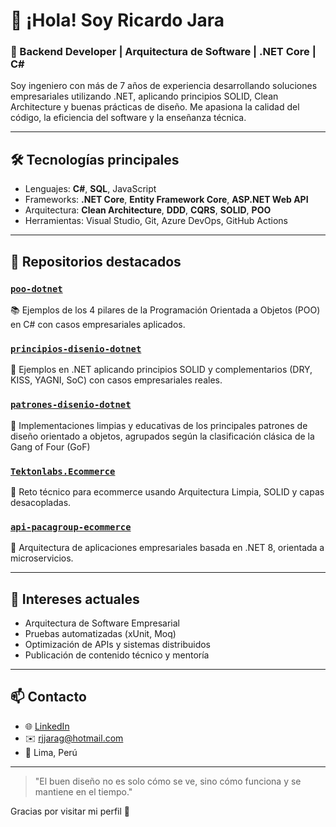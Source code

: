 # 👋 ¡Hola! Soy Ricardo Jara

### 💼 Backend Developer | Arquitectura de Software | .NET Core | C#

Soy ingeniero con más de 7 años de experiencia desarrollando soluciones empresariales utilizando .NET, aplicando principios SOLID, Clean Architecture y buenas prácticas de diseño. Me apasiona la calidad del código, la eficiencia del software y la enseñanza técnica.

---

## 🛠️ Tecnologías principales

- Lenguajes: **C#**, **SQL**, JavaScript
- Frameworks: **.NET Core**, **Entity Framework Core**, **ASP.NET Web API**
- Arquitectura: **Clean Architecture**, **DDD**, **CQRS**, **SOLID**, **POO**
- Herramientas: Visual Studio, Git, Azure DevOps, GitHub Actions

---

## 📘 Repositorios destacados

### [`poo-dotnet`](https://github.com/RJARAG-92/poo-dotnet)
📚 Ejemplos de los 4 pilares de la Programación Orientada a Objetos (POO) en C# con casos empresariales aplicados.

### [`principios-disenio-dotnet`](https://github.com/RJARAG-92/principios-disenio-dotnet)
🧩 Ejemplos en .NET aplicando principios SOLID y complementarios (DRY, KISS, YAGNI, SoC) con casos empresariales reales.

### [`patrones-disenio-dotnet`](https://github.com/RJARAG-92/patrones-disenio-gof-dotnet)
🧠 Implementaciones limpias y educativas de los principales patrones de diseño orientado a objetos, agrupados según la clasificación clásica de la Gang of Four (GoF)

### [`Tektonlabs.Ecommerce`](https://github.com/RJARAG-92/Tektonlabs.Ecommerce)
🛒 Reto técnico para ecommerce usando Arquitectura Limpia, SOLID y capas desacopladas.

### [`api-pacagroup-ecommerce`](https://github.com/RJARAG-92/api-pacagroup-ecommerce)
🔧 Arquitectura de aplicaciones empresariales basada en .NET 8, orientada a microservicios.

---

## 🎯 Intereses actuales

- Arquitectura de Software Empresarial
- Pruebas automatizadas (xUnit, Moq)
- Optimización de APIs y sistemas distribuidos
- Publicación de contenido técnico y mentoría

---

## 📫 Contacto

- 🌐 [LinkedIn](https://www.linkedin.com/in/ricardo-jara-gaspar-b7a515265/)  
- ✉️ rjjarag@hotmail.com  
- 📍 Lima, Perú

---

> "El buen diseño no es solo cómo se ve, sino cómo funciona y se mantiene en el tiempo."

Gracias por visitar mi perfil 🙌
